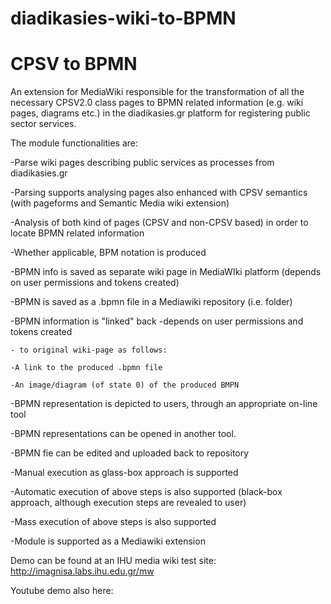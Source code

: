 # diadikasies-wiki-to-BPMN

# CPSV to BPMN

An extension for MediaWiki responsible for the transformation of all the necessary CPSV2.0 class pages 
to BPMN related information (e.g. wiki pages, diagrams etc.) in the diadikasies.gr platform for registering public sector services.


The module functionalities are:

-Parse wiki pages describing public services as processes from diadikasies.gr 

-Parsing supports analysing pages also enhanced with CPSV semantics (with pageforms and Semantic Media wiki extension)

-Analysis of both kind of pages (CPSV and non-CPSV based) in order to locate BPMN related information

-Whether applicable, BPM notation is produced

-BPMN info is saved as separate wiki page in MediaWIki platform (depends on user permissions and tokens created)

-BPMN is saved as a .bpmn file in a Mediawiki repository (i.e. folder)

-BPMN information is "linked" back -depends on user permissions and tokens created

	- to original wiki-page as follows:
	
	-A link to the produced .bpmn file
	
	-An image/diagram (of state 0) of the produced BMPN

-BPMN representation is depicted to users, through an appropriate on-line tool

-BPMN representations can be opened in another tool.

-BPMN fie can be edited and uploaded back to repository

-Manual execution as glass-box approach is supported

-Automatic execution of above steps is also supported (black-box approach, although execution steps are revealed to user)

-Mass execution of above steps is also supported

-Module is supported as a Mediawiki extension

Demo can be found at an IHU media wiki test site: http://imagnisa.labs.ihu.edu.gr/mw

Youtube demo also here: 
